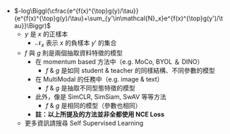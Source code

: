 - $-log\Biggl(\cfrac{e^{f(x)^{\top}g(y)/\tau}}{e^{f(x)^{\top}g(y)/\tau}+\sum_{y'\in\mathcal{N}_x}e^{f(x)^{\top}g(y')/\tau}}\Biggr)$
	- $y$ 是 $x$ 的正樣本
		- $\mathcal{N}_x$ 表示 $x$ 的負樣本 $y'$ 的集合
	- $f$ 與 $g$ 則是兩個抽取資料特徵的模型
		- 在 momentum based 方法中（e.g. MoCo, BYOL ＆ DINO）
			- $f$ & $g$ 是如同 student & teacher 的同樣結構、不同參數的模型
		- 在 MultiModal 的任務中（e.g. image & text）
			- $f$ & $g$ 是抽取不同型態特徵的模型
		- 此外，像是 SimCLR, SimSiam, SwAV 等等方法
			- $f$ & $g$ 是相同的模型（參數也相同）
		- **註：以上所提及的方法並非全都使用 NCE Loss**
	- 更多資訊請搜尋 Self Supervised Learning